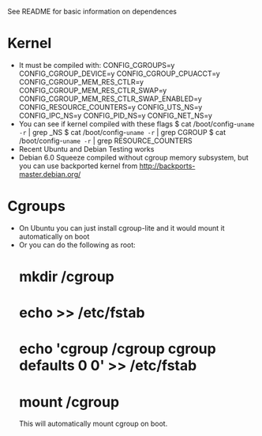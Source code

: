 See README for basic information on dependences

# Kernel
 * It must be compiled with:
    CONFIG_CGROUPS=y
    CONFIG_CGROUP_DEVICE=y
    CONFIG_CGROUP_CPUACCT=y
    CONFIG_CGROUP_MEM_RES_CTLR=y
    CONFIG_CGROUP_MEM_RES_CTLR_SWAP=y
    CONFIG_CGROUP_MEM_RES_CTLR_SWAP_ENABLED=y
    CONFIG_RESOURCE_COUNTERS=y
    CONFIG_UTS_NS=y
    CONFIG_IPC_NS=y
    CONFIG_PID_NS=y
    CONFIG_NET_NS=y
 * You can see if kernel compiled with these flags
    $ cat /boot/config-`uname -r` | grep _NS
    $ cat /boot/config-`uname -r` | grep CGROUP
    $ cat /boot/config-`uname -r` | grep RESOURCE_COUNTERS
 * Recent Ubuntu and Debian Testing works
 * Debian 6.0 Squeeze compiled without cgroup memory subsystem, but you can use backported kernel
   from http://backports-master.debian.org/

# Cgroups
 * On Ubuntu you can just install cgroup-lite and it would mount it automatically on boot
 * Or you can do the following as root:
    # mkdir /cgroup
    # echo >> /etc/fstab
    # echo 'cgroup /cgroup cgroup defaults 0 0' >> /etc/fstab
    # mount /cgroup
   This will automatically mount cgroup on boot.


